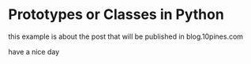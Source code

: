 # Prototypes or Classes in Python

this example is about the post that will be published in blog.10pines.com

have a nice day


